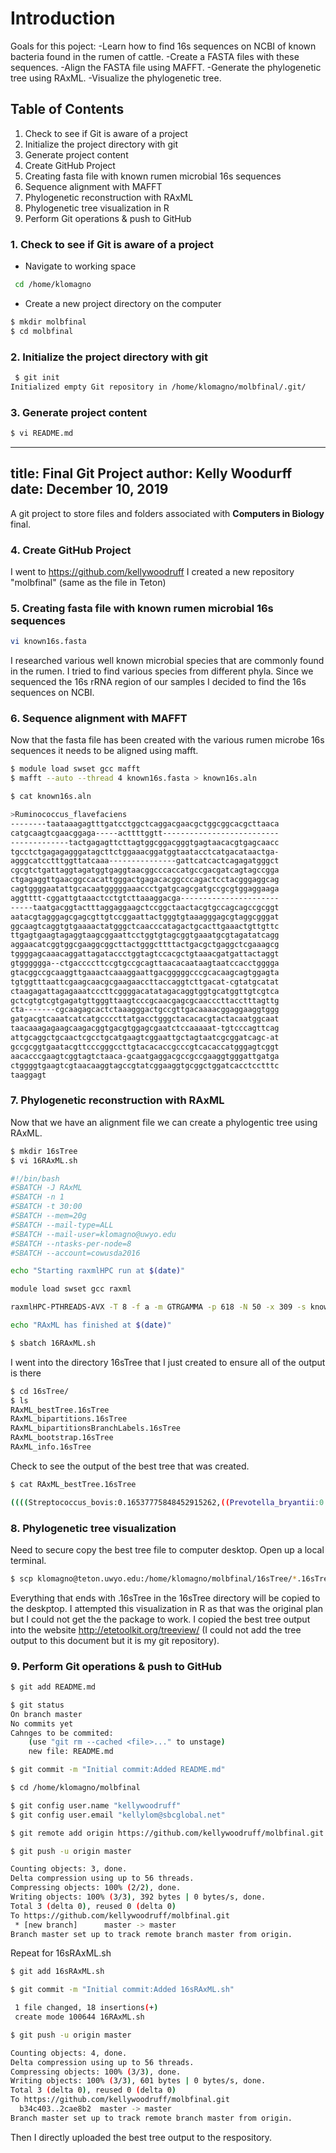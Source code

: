 # Introduction
Goals for this poject:
-Learn how to find 16s sequences on NCBI of known bacteria found in the rumen of cattle.
-Create a FASTA files with these sequences.
-Align the FASTA file using MAFFT.
-Generate the phylogenetic tree using RAxML.
-Visualize the phylogenetic tree.

## Table of Contents
  1. Check to see if Git is aware of a project
  2. Initialize the project directory with git
  3. Generate project content
  4. Create GitHub Project
  5. Creating fasta file with known rumen microbial 16s sequences
  6. Sequence alignment with MAFFT
  7. Phylogenetic reconstruction with RAxML
  8. Phylogenetic tree visualization in R
  9. Perform Git operations & push to GitHub
  

### 1. Check to see if Git is aware of a project
  - Navigate to working space 
```sh
 cd /home/klomagno
 ```

  - Create a new project directory on the computer

```sh
$ mkdir molbfinal
$ cd molbfinal
```

### 2. Initialize the project directory with git
```sh
 $ git init
Initialized empty Git repository in /home/klomagno/molbfinal/.git/
```

### 3. Generate project content
```sh
$ vi README.md
```

---
title: Final Git Project
author: Kelly Woodurff
date: December 10, 2019
---

A git project to store files and folders associated with **Computers in Biology** final.


### 4. Create GitHub Project
I went to https://github.com/kellywoodruff
I created a new repository "molbfinal" (same as the file in Teton)


### 5. Creating fasta file with known rumen microbial 16s sequences

```sh
vi known16s.fasta
```
I researched various well known microbial species that are commonly found in the rumen. I tried to find various species from different phyla. Since we sequenced the 16s rRNA region of our samples I decided to find the 16s sequences on NCBI.


### 6. Sequence alignment with MAFFT

Now that the fasta file has been created with the various rumen microbe 16s sequences it needs to be aligned using mafft. 

```sh
$ module load swset gcc mafft
$ mafft --auto --thread 4 known16s.fasta > known16s.aln
```
```sh
$ cat known16s.aln
```
```sh
>Ruminococcus_flavefaciens
--------taataaagagtttgatcctggctcaggacgaacgctggcggcacgcttaaca
catgcaagtcgaacggaga-----acttttggtt--------------------------
-------------tactgagagttcttagtggcggacgggtgagtaacacgtgagcaacc
tgcctctgagagagggatagcttctggaaacggatggtaatacctcatgacataactga-
agggcatcctttggttatcaaa---------------gattcatcactcagagatgggct
cgcgtctgattaggtagatggtgaggtaacggcccaccatgccgacgatcagtagccgga
ctgagaggttgaacggccacattgggactgagacacggcccagactcctacgggaggcag
cagtggggaatattgcacaatgggggaaaccctgatgcagcgatgccgcgtggaggaaga
aggtttt-cggattgtaaactcctgtcttaaaggacga----------------------
-----taatgacggtactttaggaggaagctccggctaactacgtgccagcagccgcggt
aatacgtagggagcgagcgttgtccggaattactgggtgtaaagggagcgtaggcgggat
ggcaagtcaggtgtgaaaactatgggctcaacccatagactgcacttgaaactgttgttc
ttgagtgaagtagaggtaagcggaattcctggtgtagcggtgaaatgcgtagatatcagg
aggaacatcggtggcgaaggcggcttactgggcttttactgacgctgaggctcgaaagcg
tggggagcaaacaggattagataccctggtagtccacgctgtaaacgatgattactaggt
gtgggggga--ctgaccccttccgtgccgcagttaacacaataagtaatccacctgggga
gtacggccgcaaggttgaaactcaaaggaattgacgggggcccgcacaagcagtggagta
tgtggtttaattcgaagcaacgcgaagaaccttaccaggtcttgacat-cgtatgcatat
ctaagagattagagaaatcccttcggggacatatagacaggtggtgcatggttgtcgtca
gctcgtgtcgtgagatgttgggttaagtcccgcaacgagcgcaacccttacctttagttg
cta-------cgcaagagcactctaaagggactgccgttgacaaaacggaggaaggtggg
gatgacgtcaaatcatcatgccccttatgacctgggctacacacgtactacaatggcaat
taacaaagagaagcaagacggtgacgtggagcgaatctccaaaaat-tgtcccagttcag
attgcaggctgcaactcgcctgcatgaagtcggaattgctagtaatcgcggatcagc-at
gccgcggtgaatacgttcccgggccttgtacacaccgcccgtcacaccatgggagtcggt
aacacccgaagtcggtagtctaaca-gcaatgaggacgccgccgaaggtgggattgatga
ctggggtgaagtcgtaacaaggtagccgtatcggaaggtgcggctggatcacctcctttc
taaggagt
```

### 7. Phylogenetic reconstruction with RAxML
Now that we have an alignment file we can create a phylogentic tree using RAxML.

```sh
$ mkdir 16sTree
$ vi 16RAxML.sh 

#!/bin/bash
#SBATCH -J RAxML
#SBATCH -n 1
#SBATCH -t 30:00
#SBATCH --mem=20g
#SBATCH --mail-type=ALL
#SBATCH --mail-user=klomagno@uwyo.edu
#SBATCH --ntasks-per-node=8
#SBATCH --account=cowusda2016

echo "Starting raxmlHPC run at $(date)"

module load swset gcc raxml

raxmlHPC-PTHREADS-AVX -T 8 -f a -m GTRGAMMA -p 618 -N 50 -x 309 -s known16s.aln -n 16sTree -w /home/klomagno/molbfinal/16sTree -o Ruminococcus_flavefaciens

echo "RAxML has finished at $(date)"
```
```sh
$ sbatch 16RAxML.sh
```
I went into the directory 16sTree that I just created to ensure all of the output is there
```sh
$ cd 16sTree/
$ ls
RAxML_bestTree.16sTree
RAxML_bipartitions.16sTree
RAxML_bipartitionsBranchLabels.16sTree
RAxML_bootstrap.16sTree
RAxML_info.16sTree
```
Check to see the output of the best tree that was created.
```sh
$ cat RAxML_bestTree.16sTree
```
```sh
((((Streptococcus_bovis:0.16537775848452915262,((Prevotella_bryantii:0.50600014228794099047,Bifidobacterium_adolescentis:0.23466079019831828645):0.09198423028406066404,Peptostreptococcus_anaerobius:0.14491390154585895300):0.02377578571902607893):0.05379502511162515682,(Selenomonas_ruminantium:0.07698844897650698738,Anaerovibrio_lipolytica:0.05816850204563332738):0.09140633276236968807):0.11122180427187193519,Ruminococcus_albus:0.04925394070084282427):0.03077921821255586929,Ruminococcus_flavefaciens:0.03077921821255586929);
```

### 8. Phylogenetic tree visualization 
Need to secure copy the best tree file to computer desktop.
Open up a local terminal.
```sh
$ scp klomagno@teton.uwyo.edu:/home/klomagno/molbfinal/16sTree/*.16sTree ~/Desktop/
```
Everything that ends with .16sTree in the 16sTree directory will be copied to the deskptop. I attempted this visualization in R as that was the original plan but I could not get the the package to work. I copied the best tree output into the website http://etetoolkit.org/treeview/ (I could not add the tree output to this document but it is my git repository). 


### 9. Perform Git operations & push to GitHub
```sh
$ git add README.md
```
```sh
$ git status
On branch master
No commits yet
Cahnges to be commited:
    (use "git rm --cached <file>..." to unstage)
    new file: README.md
```
```sh
$ git commit -m "Initial commit:Added README.md"
```
```sh
$ cd /home/klomagno/molbfinal
```
```sh
$ git config user.name "kellywoodruff"
$ git config user.email "kellylom@sbcglobal.net"
```
```sh
$ git remote add origin https://github.com/kellywoodruff/molbfinal.git
```
```sh 
$ git push -u origin master
```
```sh
Counting objects: 3, done.
Delta compression using up to 56 threads.
Compressing objects: 100% (2/2), done.
Writing objects: 100% (3/3), 392 bytes | 0 bytes/s, done.
Total 3 (delta 0), reused 0 (delta 0)
To https://github.com/kellywoodruff/molbfinal.git
 * [new branch]      master -> master
Branch master set up to track remote branch master from origin.
```
Repeat for 16sRAxML.sh

```sh
$ git add 16sRAxML.sh
```
```sh
$ git commit -m "Initial commit:Added 16sRAxML.sh"
```
```sh
 1 file changed, 18 insertions(+)
 create mode 100644 16RAxML.sh
 ```
 ```sh
 $ git push -u origin master
 ```
 ```sh
 Counting objects: 4, done.
Delta compression using up to 56 threads.
Compressing objects: 100% (3/3), done.
Writing objects: 100% (3/3), 601 bytes | 0 bytes/s, done.
Total 3 (delta 0), reused 0 (delta 0)
To https://github.com/kellywoodruff/molbfinal.git
   b34c403..2cae8b2  master -> master
Branch master set up to track remote branch master from origin.
```
Then I directly uploaded the best tree output to the respository.